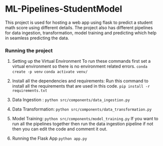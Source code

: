 # ML-Pipelines-StudentModel

This project is used for hosting a web app using flask to predict a student math score using different details.
The project also has different pipelines for data ingestion, transformation, model training and predicting which help in seamless predicting the data.

### Running the project 
1. Setting up the Virtual Environment
 To run these commands first set a virtual environment so there is no environment related errors.
```conda create -p venv```
```conda activate venv/```

2. Install all the dependencies and requirements:
   Run this command to install all the requirements that are used in this code.
   ```pip install -r requirements.txt```

3. Data Ingestion :
    ```python src/components/data_ingestion.py```
4. Data Transformation:
  `python src/components/data_transformation.py`
5. Model Training:
     `python src/components/model_training.py`
   If you want to run all the pipelines together then run the data ingestion pipeline if not then you can edit the code and comment it out.

6. Running the Flask App
   `python app.py`


